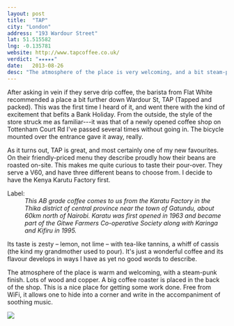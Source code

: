 ```yaml
---
layout: post
title:  "TAP" 
city: "London"
address: "193 Wardour Street"
lat: 51.515582
lng: -0.135781
website: http://www.tapcoffee.co.uk/
verdict: "★★★★★"
date:   2013-08-26
desc: "The atmosphere of the place is very welcoming, and a bit steam-punk like, with lots of wood and copper. A big coffee roaster's placed in the back of the shop. It's a nice place for working as well. Without WiFi, it allows one to hide into a corner and write in the accompaniment of soothing music."
---
```


After asking in vein if they serve drip coffee, the barista from Flat White recommended a place a bit further down Wardour St, TAP (Tapped and packed). This was the first time I heard of it, and went there with the kind of excitement that befits a Bank Holiday. From the outside, the style of the store struck me as familiar---it was that of a newly opened coffee shop on Tottenham Court Rd I've passed several times without going in. The bicycle mounted over the entrance gave it away, really.

As it turns out, TAP is great, and most certainly one of my new favourites. On their friendly-priced menu they describe proudly how their beans are roasted on-site. This makes me quite curious to taste their pour-over. They serve a V60, and have three different beans to choose from. I decide to have the Kenya Karutu Factory first. 

<dl>
  <dt>Label:</dt>
  <dd><em>This AB grade coffee comes to us from the Karatu Factory in the Thika district of central province near the town of Gatundu, about 60km north of Nairobi. Karatu was first opened in 1963 and became part of the Gitwe Farmers Co-operative Society along with Karinga and Kifiru in 1995.</em></dd>
</dl>

Its taste is zesty – lemon, not lime – with tea-like tannins, a whiff of cassis (the kind my grandmother used to pour). It's just a wonderful coffee and its flavour develops in ways I have as yet no good words to describe.

The atmosphere of the place is warm and welcoming, with a steam-punk finish. Lots of wood and copper. A big coffee roaster is placed in the back of the shop. This is a nice place for getting some work done. Free from WiFi, it allows one to hide into a corner and write in the accompaniment of soothing music.

<p><img src="{{ site.url }}/assets/img/tapwardour.jpg"></p>

